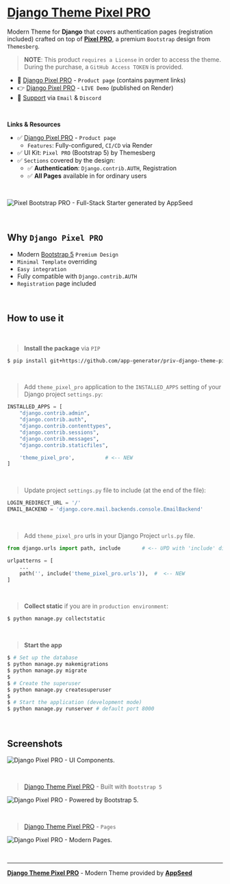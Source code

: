 # [Django Theme Pixel PRO](https://appseed.us/product/pixel-bootstrap-pro/django/)

Modern Theme for **Django** that covers authentication pages (registration included) crafted on top of **[Pixel PRO](https://appseed.us/product/pixel-bootstrap/django/)**, a premium  `Bootstrap` design from `Themesberg`.

> **NOTE**: This product `requires a License` in order to access the theme. During the purchase, a `GitHub Access TOKEN` is provided. 

- 🛒 [Django Pixel PRO](https://appseed.us/product/pixel-bootstrap-pro/django/) - `Product page` (contains payment links)
- 👉 [Django Pixel PRO](https://django-pixel-pro.onrender.com/) - `LIVE Demo` (published on Render)
- 🚀 [Support](https://appseed.us/support/) via `Email` & `Discord`

<br>

**Links & Resources**

- ✅ [Django Pixel PRO](https://appseed.us/product/pixel-bootstrap-pro/django/) - `Product page`
  - `Features`: Fully-configured, `CI/CD` via Render
- ✅ UI Kit: `Pixel PRO` (Bootstrap 5) by Themesberg
- ✅ `Sections` covered by the design:
  - ✅ **Authentication**: `Django.contrib.AUTH`, Registration
  - ✅ **All Pages** available in for ordinary users 
  
<br />

![Pixel Bootstrap PRO - Full-Stack Starter generated by AppSeed](https://user-images.githubusercontent.com/51070104/168760719-f0e45406-2b2a-43e0-badf-fa953edb62b8.png)

<br />

## Why `Django Pixel PRO`

- Modern [Bootstrap 5](https://www.admin-dashboards.com/bootstrap-5-templates/) `Premium Design`
- `Minimal Template` overriding
- `Easy integration`
- Fully compatible with `Django.contrib.AUTH`
- `Registration` page included

<br />

## How to use it

<br />

> **Install the package** via `PIP` 

```bash
$ pip install git+https://github.com/app-generator/priv-django-theme-pixel-pro.git
```

<br />

> Add `theme_pixel_pro` application to the `INSTALLED_APPS` setting of your Django project `settings.py`:

```python
INSTALLED_APPS = [
    "django.contrib.admin",
    "django.contrib.auth",
    "django.contrib.contenttypes",
    "django.contrib.sessions",
    "django.contrib.messages",
    "django.contrib.staticfiles",

    'theme_pixel_pro',          # <-- NEW 
]
```

<br />

> Update project `settings.py` file to include (at the end of the file):

```python
LOGIN_REDIRECT_URL = '/'
EMAIL_BACKEND = 'django.core.mail.backends.console.EmailBackend'
```

<br />

> Add `theme_pixel_pro` urls in your Django Project `urls.py` file.

```python
from django.urls import path, include       # <-- UPD with 'include' directive

urlpatterns = [
    ...
    path('', include('theme_pixel_pro.urls')),  #  <-- NEW
]
```

<br />

> **Collect static** if you are in `production environment`:

```bash
$ python manage.py collectstatic
```

<br />

> **Start the app**

```bash
$ # Set up the database
$ python manage.py makemigrations
$ python manage.py migrate
$
$ # Create the superuser
$ python manage.py createsuperuser
$
$ # Start the application (development mode)
$ python manage.py runserver # default port 8000
```

<br />

## Screenshots

![Django Pixel PRO - UI Components.](https://user-images.githubusercontent.com/51070104/213202423-ebdfe801-c43c-4380-813b-006d3bd0a5f5.jpg)

<br />

> [Django Theme Pixel PRO](https://appseed.us/product/pixel-bootstrap-pro/django/) - Built with `Bootstrap 5`

![Django Pixel PRO - Powered by Bootstrap 5.](https://user-images.githubusercontent.com/51070104/213202647-df0b6ce9-669e-46a5-b2b3-994007bee899.jpg)

<br />

> [Django Theme Pixel PRO](https://appseed.us/product/pixel-bootstrap-pro/django/) - `Pages`

![Django Pixel PRO - Modern Pages.](https://user-images.githubusercontent.com/51070104/213202811-162ef93e-6951-48f1-abc1-acf4a07bda32.jpg)

<br />

---
**[Django Theme Pixel PRO](https://appseed.us/product/pixel-bootstrap-pro/django/)** - Modern Theme provided by **[AppSeed](https://appseed.us/)**
